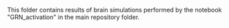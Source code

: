 This folder contains results of brain simulations performed by the notebook "GRN_activation" in the main repository folder.
